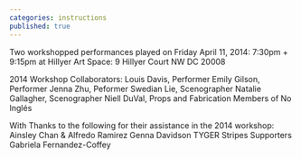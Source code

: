 ```yaml
---
categories: instructions
published: true
---
```


Two workshopped performances played on 
Friday April 11, 2014: 7:30pm + 9:15pm 
at Hillyer Art Space: 9 Hillyer Court NW DC 20008

2014 Workshop Collaborators:
Louis Davis, Performer
Emily Gilson, Performer
Jenna Zhu, Peformer
Swedian Lie, Scenographer
Natalie Gallagher, Scenographer
Niell DuVal, Props and Fabrication
Members of No Inglés

With Thanks to the following for their assistance in the 2014 workshop:
Ainsley Chan & Alfredo Ramirez
Genna Davidson
TYGER Stripes Supporters
Gabriela Fernandez-Coffey